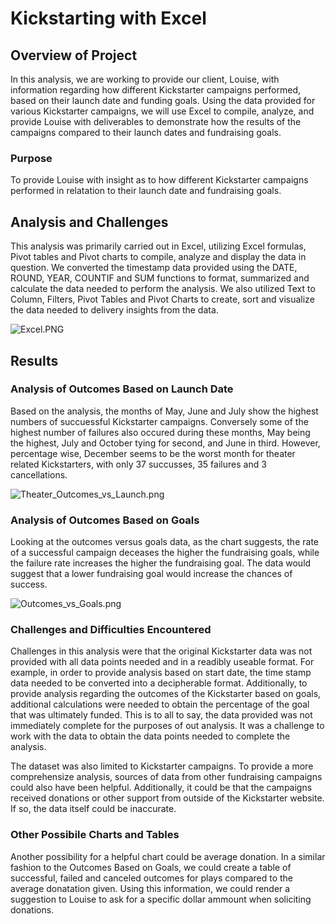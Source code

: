 # Kickstarting with Excel

## Overview of Project

In this analysis, we are working to provide our client, Louise, with information regarding how different Kickstarter campaigns performed,
based on their launch date and funding goals. Using the data provided for various Kickstarter campaigns, we will use Excel to compile, 
analyze, and provide Louise with deliverables to demonstrate how the results of the campaigns compared to their launch dates and fundraising goals.

### Purpose

To provide Louise with insight as to how different Kickstarter campaigns performed in relatation to their launch date and fundraising goals. 

## Analysis and Challenges

This analysis was primarily carried out in Excel, utilizing Excel formulas, Pivot tables and Pivot charts to compile, analyze and display the
data in question. We converted the timestamp data provided using the DATE, ROUND, YEAR, COUNTIF and SUM functions to format, summarized and 
calculate the data needed to perform the analysis. We also utilized Text to Column, Filters, Pivot Tables and Pivot Charts to create, sort and
visualize the data needed to delivery insights from the data. 

![Excel.PNG](/jstawarz/kickstarter-analysis/tree/main/resouces/Excel.PNG)

## Results

### Analysis of Outcomes Based on Launch Date

Based on the analysis, the months of May, June and July show the highest numbers of succuessful Kickstarter campaigns. Conversely some of the highest number of 
failures also occured during these months, May being the highest, July and October tying for second, and June in third. However, percentage wise, December
seems to be the worst month for theater related Kickstarters, with only 37 succusses, 35 failures and 3 cancellations. 

![Theater_Outcomes_vs_Launch.png](/jstawarz/kickstarter-analysis/tree/main/resouces/Theater_Outcomes_vs_Launch.png)

### Analysis of Outcomes Based on Goals

Looking at the outcomes versus goals data, as the chart suggests, the rate of a successful campaign deceases the higher the fundraising goals, while the
failure rate increases the higher the fundraising goal. The data would suggest that a lower fundraising goal would increase the chances of success. 

![Outcomes_vs_Goals.png](/jstawarz/kickstarter-analysis/tree/main/resouces/Outcomes_vs_Goals.png)

### Challenges and Difficulties Encountered

Challenges in this analysis were that the original Kickstarter data was not provided with all data points needed and in a readibly useable format. For
example, in order to provide analysis based on start date, the time stamp data needed to be converted into a decipherable format. Additionally, 
to provide analysis regarding the outcomes of the Kickstarter based on goals, additional calculations were needed to obtain the percentage of the goal
that was ultimately funded. This is to all to say, the data provided was not immediately complete for the purposes of out analysis. It was a
challenge to work with the data to obtain the data points needed to complete the analysis.

The dataset was also limited to Kickstarter campaigns. To provide a more comprehensize analysis, sources of data from other fundraising campaigns could
also have been helpful. Additionally, it could be that the campaigns received donations or other support from outside of the Kickstarter website. If so,
the data itself could be inaccurate. 

### Other Possibile Charts and Tables

Another possibility for a helpful chart could be average donation. In a similar fashion to the Outcomes Based on Goals, we could create a table of successful,
failed and canceled outcomes for plays compared to the average donatation given. Using this information, we could render a suggestion to Louise to ask for
a specific dollar ammount when soliciting donations. 
